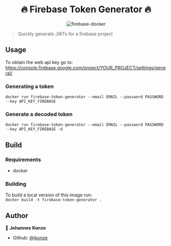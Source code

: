 <h1 align="center">🔥 Firebase Token Generator 🔥</h1>
<p align="center">
<img src="https://i.ibb.co/LnRpFQS/firebase-docker.png" alt="firebase-docker" />
</p>

> Quickly generate JWTs for a firebase project

## Usage

To obtain the web api key go to:   
https://console.firebase.google.com/project/YOUR_PROJECT/settings/general/

### Generating a token

`docker run firebase-token-generator --email EMAIL --password PASSWORD --key API_KEY_FIREBASE`

### Generate a decoded token

`docker run firebase-token-generator --email EMAIL --password PASSWORD --key API_KEY_FIREBASE -d`


## Build

### Requirements

* docker

### Building

To build a local version of this image run:   
`docker build -t firebase-token-generator .`


## Author

👤 **Johannes Konze**
* Github: [@jkonze](https://github.com/jkonze)
